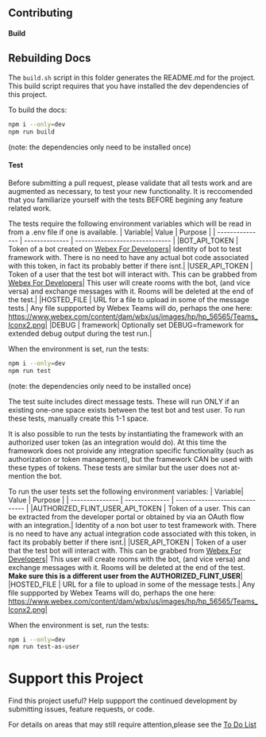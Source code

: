 ## Contributing

#### Build

## Rebuilding Docs

The `build.sh` script in this folder generates the README.md for the project.
This build script requires that you have installed the dev dependencies of this project.

To build the docs:
```bash
npm i --only=dev
npm run build
```
(note: the dependencies only need to be installed once)

#### Test

Before submitting a pull request, please validate that all tests work and are augmented as necessary, to test your new functionality.   It is reccomended that you familiarize yourself with the tests BEFORE begining any feature related work.

The tests require the following environment variables which will be read in from a .env file if one is available.
| Variable| Value | Purpose                    |
| --------------- | -------------- | ------------------------------ | 
|BOT_API_TOKEN             | Token of a bot created on [Webex For Developers](https://developer.webex.com/my-apps/new/bot)| Identity of bot to test framework with.  There is no need to have any actual bot code associated with this token, in fact its probably better if there isnt.|
|USER_API_TOKEN             | Token of a user that the test bot will interact with.  This can be grabbed from [Webex For Developers](https://developer.webex.com/docs/api/getting-started/accounts-and-authentication)| This user will create rooms with the bot, (and vice versa) and exchange messages with it.  Rooms will be deleted at the end of the test.|
|HOSTED_FILE             | URL for a file to upload in some of the message tests.| Any file suppported by Webex Teams will do, perhaps the one here: https://www.webex.com/content/dam/wbx/us/images/hp/hp_56565/Teams_Iconx2.png|
|DEBUG             | framework| Optionally set DEBUG=framework for extended debug output during the test run.|

When the environment is set, run the tests:
```bash
npm i --only=dev 
npm run test
```
(note: the dependencies only need to be installed once)

The test suite includes direct message tests.  These will run ONLY if an existing one-one space exists between the test bot and test user.  To run these tests, manually create this 1-1 space.

It is also possible to run the tests by instantiating the framework with an authorized user token (as an integration would do).  At this time the framework does not proivide any integration specific functionality (such as authorization or token management), but the framework CAN be used with these types of tokens.  These tests are similar but the user does not at-mention the bot.   

To run the user tests set the following environment variables:
| Variable| Value | Purpose                    |
| --------------- | -------------- | ------------------------------ | 
|AUTHORIZED_FLINT_USER_API_TOKEN            | Token of a user. This can be extracted from the developer portal or obtained by via an OAuth flow with an integration.| Identity of a non bot user to test framework with.  There is no need to have any actual integration code associated with this token, in fact its probably better if there isnt.|
|USER_API_TOKEN             | Token of a user that the test bot will interact with.  This can be grabbed from [Webex For Developers](https://developer.webex.com/docs/api/getting-started/accounts-and-authentication)| This user will create rooms with the bot, (and vice versa) and exchange messages with it.  Rooms will be deleted at the end of the test. **Make sure this is a different user from the AUTHORIZED_FLINT_USER**|
|HOSTED_FILE             | URL for a file to upload in some of the message tests.| Any file suppported by Webex Teams will do, perhaps the one here: https://www.webex.com/content/dam/wbx/us/images/hp/hp_56565/Teams_Iconx2.png|

When the environment is set, run the tests:
```bash
npm i --only=dev 
npm run test-as-user
```


# Support this Project

Find this project useful? Help suppport the continued development by submitting issues, feature requests, or code. 

For details on areas that may still require attention,please see the [To Do List](./todo.md)



